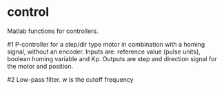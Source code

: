 # control
Matlab functions for controllers. 

#1 P-controller for a step/dir type motor in combination with a homing signal, without an encoder. Inputs are: reference value
(pulse units), boolean homing variable and Kp. Outputs are step and direction signal for the motor and position.

#2 Low-pass filter. w is the cutoff frequency
